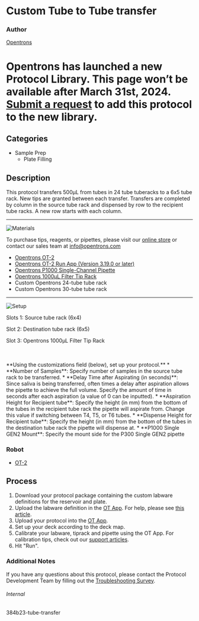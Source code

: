 # Custom Tube to Tube transfer

### Author
[Opentrons](https://opentrons.com/)


# Opentrons has launched a new Protocol Library. This page won’t be available after March 31st, 2024. [Submit a request](https://docs.google.com/forms/d/e/1FAIpQLSdYYp9QCKow4nn0KlCVsMS3HX0eJ0N9O7-erajKvcpT0lWbSg/viewform) to add this protocol to the new library.

## Categories
* Sample Prep
	* Plate Filling


## Description
This protocol transfers 500µL from tubes in 24 tube tuberacks to a 6x5 tube rack. New tips are granted between each transfer. Transfers are completed by column in the source tube rack and dispensed by row to the recipient tube racks. A new row starts with each column.


---
![Materials](https://s3.amazonaws.com/opentrons-protocol-library-website/custom-README-images/001-General+Headings/materials.png)

To purchase tips, reagents, or pipettes, please visit our [online store](https://shop.opentrons.com/) or contact our sales team at [info@opentrons.com](mailto:info@opentrons.com)

* [Opentrons OT-2](https://shop.opentrons.com/collections/ot-2-robot/products/ot-2)
* [Opentrons OT-2 Run App (Version 3.19.0 or later)](https://opentrons.com/ot-app/)
* [Opentrons P1000 Single-Channel Pipette](https://shop.opentrons.com/collections/ot-2-pipettes)
* [Opentrons 1000µL Filter Tip Rack](https://shop.opentrons.com/collections/opentrons-tips/products/opentrons-1000ul-filter-tips)
* Custom Opentrons 24-tube tube rack
* Custom Opentrons 30-tube tube rack



---
![Setup](https://s3.amazonaws.com/opentrons-protocol-library-website/custom-README-images/001-General+Headings/Setup.png)

Slots 1: Source tube rack (6x4)

Slot 2: Destination tube rack (6x5)

Slot 3: Opentrons 1000µL Filter Tip Rack

</br>
</br>
**Using the customizations field (below), set up your protocol.**
* **Number of Samples**: Specify number of samples in the source tube rack to be transferred.
* **Delay Time after Aspirating (in seconds)**: Since saliva is being transferred, often times a delay after aspiration allows the pipette to achieve the full volume. Specify the amount of time in seconds after each aspiration (a value of 0 can be inputted).
* **Aspiration Height for Recipient tube**: Specify the height (in mm) from the bottom of the tubes in the recipient tube rack the pipette will aspirate from. Change this value if switching between T4, T5, or T6 tubes.
* **Dispense Height for Recipient tube**: Specify the height (in mm) from the bottom of the tubes in the destination tube rack the pipette will dispense at.  
* **P1000 Single GEN2 Mount**: Specify the mount side for the P300 Single GEN2 pipette

### Robot
* [OT-2](https://opentrons.com/ot-2)

## Process

1. Download your protocol package containing the custom labware definitions for the reservoir and plate.
2. Upload the labware definition in the [OT App](https://opentrons.com/ot-app). For help, please see [this article](https://support.opentrons.com/en/articles/3136506-using-labware-in-your-protocols).
3. Upload your protocol into the [OT App](https://opentrons.com/ot-app).
4. Set up your deck according to the deck map.
5. Calibrate your labware, tiprack and pipette using the OT App. For calibration tips, check out our [support articles](https://support.opentrons.com/en/collections/1559720-guide-for-getting-started-with-the-ot-2).
6. Hit "Run".

### Additional Notes
If you have any questions about this protocol, please contact the Protocol Development Team by filling out the [Troubleshooting Survey](https://protocol-troubleshooting.paperform.co/).

###### Internal
384b23-tube-transfer
